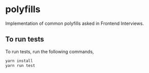 # polyfills

Implementation of common polyfills asked in Frontend Interviews.

## To run tests

To run tests, run the following commands,

```bash
yarn install
yarn run test
```
